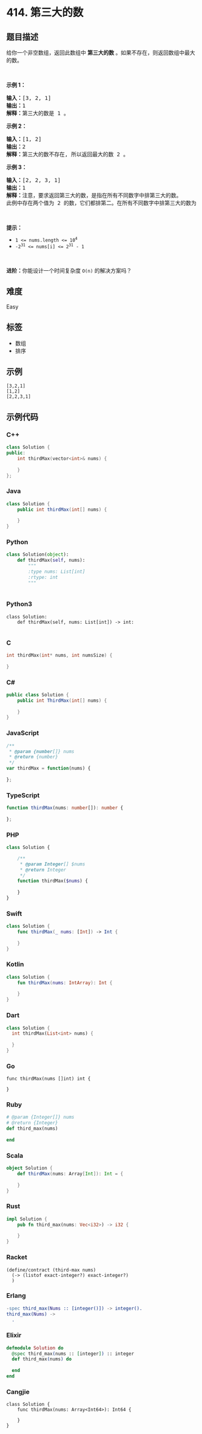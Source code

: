 # 414. 第三大的数

## 题目描述

<p>给你一个非空数组，返回此数组中 <strong>第三大的数</strong> 。如果不存在，则返回数组中最大的数。</p>

<p> </p>

<p><strong>示例 1：</strong></p>

<pre>
<strong>输入：</strong>[3, 2, 1]
<strong>输出：</strong>1
<strong>解释：</strong>第三大的数是 1 。</pre>

<p><strong>示例 2：</strong></p>

<pre>
<strong>输入：</strong>[1, 2]
<strong>输出：</strong>2
<strong>解释：</strong>第三大的数不存在, 所以返回最大的数 2 。
</pre>

<p><strong>示例 3：</strong></p>

<pre>
<strong>输入：</strong>[2, 2, 3, 1]
<strong>输出：</strong>1
<strong>解释：</strong>注意，要求返回第三大的数，是指在所有不同数字中排第三大的数。
此例中存在两个值为 2 的数，它们都排第二。在所有不同数字中排第三大的数为 1 。</pre>

<p> </p>

<p><strong>提示：</strong></p>

<ul>
	<li><code>1 <= nums.length <= 10<sup>4</sup></code></li>
	<li><code>-2<sup>31</sup> <= nums[i] <= 2<sup>31</sup> - 1</code></li>
</ul>

<p> </p>

<p><strong>进阶：</strong>你能设计一个时间复杂度 <code>O(n)</code> 的解决方案吗？</p>


## 难度

Easy

## 标签

- 数组
- 排序

## 示例

```
[3,2,1]
[1,2]
[2,2,3,1]
```

## 示例代码

### C++

```cpp
class Solution {
public:
    int thirdMax(vector<int>& nums) {
        
    }
};
```

### Java

```java
class Solution {
    public int thirdMax(int[] nums) {
        
    }
}
```

### Python

```python
class Solution(object):
    def thirdMax(self, nums):
        """
        :type nums: List[int]
        :rtype: int
        """
        
```

### Python3

```python3
class Solution:
    def thirdMax(self, nums: List[int]) -> int:
        
```

### C

```c
int thirdMax(int* nums, int numsSize) {
    
}
```

### C#

```csharp
public class Solution {
    public int ThirdMax(int[] nums) {
        
    }
}
```

### JavaScript

```javascript
/**
 * @param {number[]} nums
 * @return {number}
 */
var thirdMax = function(nums) {
    
};
```

### TypeScript

```typescript
function thirdMax(nums: number[]): number {
    
};
```

### PHP

```php
class Solution {

    /**
     * @param Integer[] $nums
     * @return Integer
     */
    function thirdMax($nums) {
        
    }
}
```

### Swift

```swift
class Solution {
    func thirdMax(_ nums: [Int]) -> Int {
        
    }
}
```

### Kotlin

```kotlin
class Solution {
    fun thirdMax(nums: IntArray): Int {
        
    }
}
```

### Dart

```dart
class Solution {
  int thirdMax(List<int> nums) {
    
  }
}
```

### Go

```golang
func thirdMax(nums []int) int {
    
}
```

### Ruby

```ruby
# @param {Integer[]} nums
# @return {Integer}
def third_max(nums)
    
end
```

### Scala

```scala
object Solution {
    def thirdMax(nums: Array[Int]): Int = {
        
    }
}
```

### Rust

```rust
impl Solution {
    pub fn third_max(nums: Vec<i32>) -> i32 {
        
    }
}
```

### Racket

```racket
(define/contract (third-max nums)
  (-> (listof exact-integer?) exact-integer?)
  )
```

### Erlang

```erlang
-spec third_max(Nums :: [integer()]) -> integer().
third_max(Nums) ->
  .
```

### Elixir

```elixir
defmodule Solution do
  @spec third_max(nums :: [integer]) :: integer
  def third_max(nums) do
    
  end
end
```

### Cangjie

```cangjie
class Solution {
    func thirdMax(nums: Array<Int64>): Int64 {

    }
}
```

